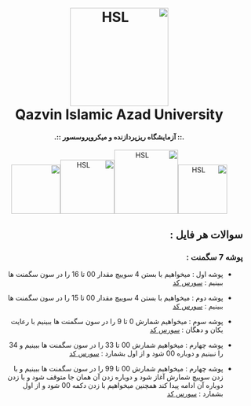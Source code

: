 <div dir="rtl">

<h1 align="center"> <br><a href="https://github.com/Awrsha/"><img src="https://s2.uupload.ir/files/picsart_23-03-22_21-53-01-541_no85.png" alt="HSL" width="200"></a> <br> Qazvin Islamic Azad University <br></h1><b><h4 align="center">.:: آزمایشگاه ریزپردازنده و میکروپروسسور ::.</h4></b><p align="center"><a href="https://github.com/Awrsha/"><img src="https://img.shields.io/badge/Version-1.2.1-brightgreen" alt="HSL" width="100"></a><a href="https://github.com/Awrsha/"><img src="https://img.shields.io/badge/Platform-windows-blue" alt="HSL" width="130"></a><a href="https://github.com/Awrsha/"><img src="https://img.shields.io/badge/LICENSE-MIT-yellow" alt="HSL" width="110"></a><a href="https://github.com/Awrsha/"><img src="https://img.shields.io/badge/Developers-1-lightgrey" alt="" width="100"></a></p>

## سوالات هر فایل :

### پوشه 7 سگمنت :

* پوشه اول :
میخواهیم با بستن 4 سوییچ مقدار 00 تا 16 را در سون سگمنت ها ببینیم :
[سورس کد]()

* پوشه دوم :
میخواهیم با بستن 4 سوییچ مقدار 00 تا 15 را در سون سگمنت ها ببینیم :
[سورس کد]()


* پوشه سوم :
میخواهیم شمارش 0 تا  9 را در سون سگمنت ها ببینیم با رعایت یکان و دهگان :
[سورس کد]()


* پوشه چهارم :
میخواهیم شمارش 00 تا 33 را در سون سگمنت ها ببینیم و 34 را نبینیم و دوباره 00 شود و از اول بشمارد :
[سورس کد]()


* پوشه چهارم :
میخواهیم شمارش 00 تا 99 را در سون سگمنت ها ببینیم و با زدن سوییچ شمارش آغاز شود و دوباره زدن آن همان جا متوقف شود و با زدن دوباره آن ادامه پیدا کند همچنین میخواهیم با زدن دکمه 00 شود و از اول بشمارد :
[سورس کد]()
</p>

</div>
